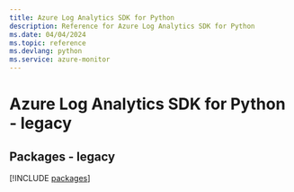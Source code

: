 ```yaml
---
title: Azure Log Analytics SDK for Python
description: Reference for Azure Log Analytics SDK for Python
ms.date: 04/04/2024
ms.topic: reference
ms.devlang: python
ms.service: azure-monitor
---
```

# Azure Log Analytics SDK for Python - legacy
## Packages - legacy
[!INCLUDE [packages](log-analytics-index.md)]